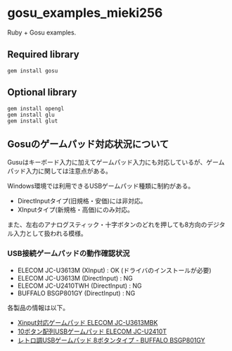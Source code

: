 gosu_examples_mieki256
======================

Ruby + Gosu examples.

Required library
----------------

    gem install gosu

Optional library
----------------

    gem install opengl
    gem install glu
    gem install glut


Gosuのゲームパッド対応状況について
----------------------------------

Gusuはキーボード入力に加えてゲームパッド入力にも対応しているが、ゲームパッド入力に関しては注意点がある。

Windows環境では利用できるUSBゲームパッド種類に制約がある。

- DirectInputタイプ(旧規格・安価)には非対応。
- XInputタイプ(新規格・高価)にのみ対応。

また、左右のアナログスティック・十字ボタンのどれを押しても8方向のデジタル入力として扱われる模様。

### USB接続ゲームパッドの動作確認状況

- ELECOM JC-U3613M (XInput) : OK (ドライバのインストールが必要)
- ELECOM JC-U3613M (DirectInput) : NG
- ELECOM JC-U2410TWH (DirectInput) : NG
- BUFFALO BSGP801GY (DirectInput) : NG

各製品の情報は以下。

- [Xinput対応ゲームパッド ELECOM JC-U3613MBK](http://www2.elecom.co.jp/products/JC-U3613MBK.html)
- [10ボタン配列USBゲームパッド ELECOM JC-U2410T](http://www2.elecom.co.jp/peripheral/gamepad/jc-u2410t/)
- [レトロ調USBゲームパッド 8ボタンタイプ - BUFFALO BSGP801GY](http://buffalo.jp/product/input/gamepad/bsgp801/)

